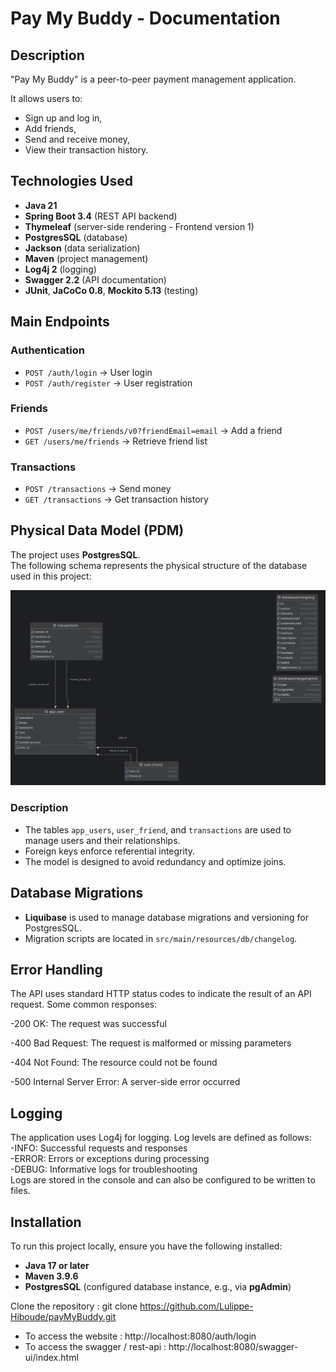 # Pay My Buddy - Documentation
## Description
"Pay My Buddy" is a peer-to-peer payment management application.

It allows users to:
- Sign up and log in,
- Add friends,
- Send and receive money,
- View their transaction history.

## Technologies Used
- **Java 21**
- **Spring Boot 3.4** (REST API backend)
- **Thymeleaf** (server-side rendering - Frontend version 1)
- **PostgresSQL** (database)
- **Jackson** (data serialization)
- **Maven** (project management)
- **Log4j 2** (logging)
- **Swagger 2.2** (API documentation)
- **JUnit**, **JaCoCo 0.8**, **Mockito 5.13** (testing)

## Main Endpoints

### Authentication
- `POST /auth/login` → User login
- `POST /auth/register` → User registration

### Friends
- `POST /users/me/friends/v0?friendEmail=email` → Add a friend
- `GET /users/me/friends` → Retrieve friend list

### Transactions
- `POST /transactions` → Send money
- `GET /transactions` → Get transaction history

## Physical Data Model (PDM)
The project uses **PostgresSQL**.  
The following schema represents the physical structure of the database used in this project:

![Physical Data Model](docs/mpd-diagram.png)

### Description
- The tables `app_users`, `user_friend`, and `transactions` are used to manage users and their relationships.
- Foreign keys enforce referential integrity.
- The model is designed to avoid redundancy and optimize joins.

## Database Migrations
- **Liquibase** is used to manage database migrations and versioning for PostgresSQL.
- Migration scripts are located in `src/main/resources/db/changelog`.

## Error Handling
The API uses standard HTTP status codes to indicate the result of an API request.
Some common responses:

-200 OK: The request was successful

-400 Bad Request: The request is malformed or missing parameters  

-404 Not Found: The resource could not be found  

-500 Internal Server Error: A server-side error occurred

## Logging
The application uses Log4j for logging. Log levels are defined as follows:  
-INFO: Successful requests and responses  
-ERROR: Errors or exceptions during processing  
-DEBUG: Informative logs for troubleshooting  
Logs are stored in the console and can also be configured to be written to files.

## Installation
To run this project locally, ensure you have the following installed:
- **Java 17 or later**
- **Maven 3.9.6**
- **PostgresSQL** (configured database instance, e.g., via **pgAdmin**)
  
Clone the repository : git clone https://github.com/Lulippe-Hiboude/payMyBuddy.git

- To access the website : http://localhost:8080/auth/login
- To access the swagger / rest-api : http://localhost:8080/swagger-ui/index.html
